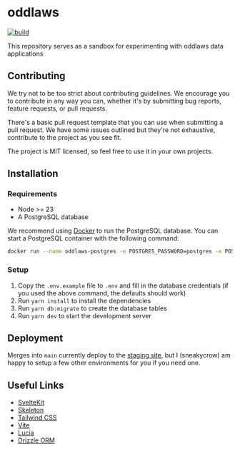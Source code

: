 # oddlaws

[![build](https://github.com/corvidaelabs/oddlaws/actions/workflows/build.yml/badge.svg)](https://github.com/corvidaelabs/oddlaws/actions/workflows/build.yml)

This repository serves as a sandbox for experimenting with oddlaws data applications

## Contributing

We try not to be too strict about contributing guidelines. We encourage you to contribute in any way you can,
whether it's by submitting bug reports, feature requests, or pull requests.

There's a basic pull request template that you can use when submitting a pull request. We have some issues outlined but
they're not exhaustive, contribute to the project as you see fit.

The project is MIT licensed, so feel free to use it in your own projects.

## Installation

### Requirements

- Node >= 23
- A PostgreSQL database

We recommend using [Docker](https://www.docker.com/) to run the PostgreSQL database. You can start a PostgreSQL container with
the following command:

```bash
docker run --name oddlaws-postgres -e POSTGRES_PASSWORD=postgres -e POSTGRES_DB=oddlaws -p 5432:5432 -d postgres
```

### Setup

1. Copy the `.env.example` file to `.env` and fill in the database credentials (if you used the above command, the defaults should work)
2. Run `yarn install` to install the dependencies
3. Run `yarn db:migrate` to create the database tables
4. Run `yarn dev` to start the development server

## Deployment

Merges into `main` currently deploy to the [staging site](https://oddlaws.sneakycrow.dev), but I (sneakycrow) am happy to setup a few other
environments for you if you need one.

## Useful Links

- [SvelteKit](https://svelte.dev/docs/kit/introduction)
- [Skeleton](https://skeleton.dev/)
- [Tailwind CSS](https://tailwindcss.com/)
- [Vite](https://vitejs.dev/)
- [Lucia](https://lucia-auth.com/)
- [Drizzle ORM](https://orm.drizzle.team/)
